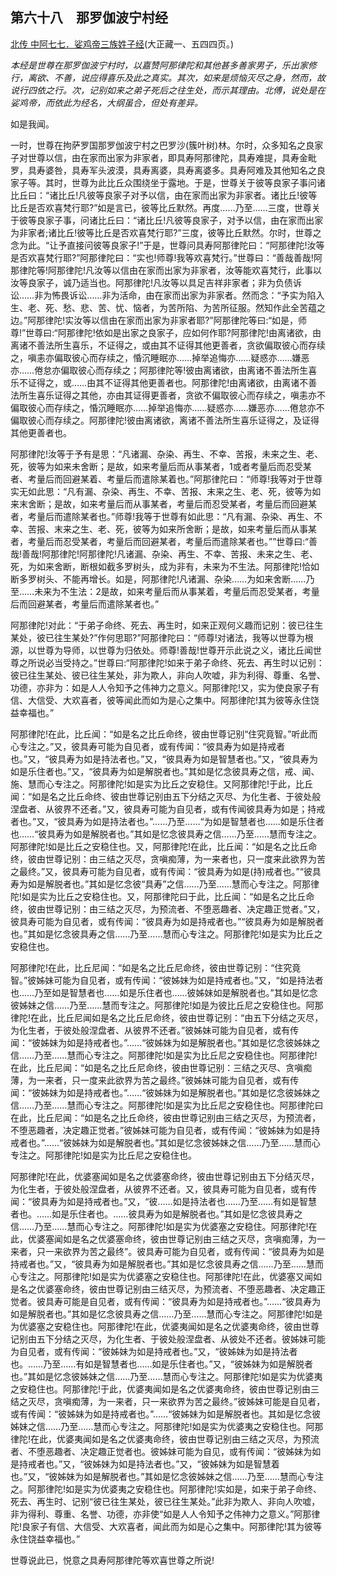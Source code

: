 ## 第六十八　那罗伽波宁村经

[北传 中阿七七．娑鸡帝三族姓子经](https://github.com/gwsice/buddhism/blob/master/%E6%97%A9%E6%9C%9F/%E4%B8%AD%E9%98%BF%E5%90%AB%E7%BB%8F/18.md#77)(大正藏一、五四四页。)

*本经是世尊在那罗伽波宁村时，以嘉赞阿那律陀和其他甚多善家男子，乐出家修行，离欲、不善，说应得喜乐及此之真实。其次，如来是烦恼灭尽之身，然而，故说行四依之行。次，记别如来之弟子死后之往生处，而示其理由。北傅，说处是在娑鸡帝，而依此为经名，大纲虽合，但处有差异。*

如是我闻。

一时，世尊在拘萨罗国那罗伽波宁村之巴罗沙(簇叶树)林。尔时，众多知名之良家子对世尊以信，由在家而出家为非家者，即具寿阿那律陀，具寿难提，具寿金毗罗，具寿婆咎，具寿军头波漠，具寿离婆，具寿离婆多。具寿阿难及其他知名之良家子等。其时，世尊为此比丘众围绕坐于露地。于是，世尊关于彼等良家子事问诸比丘曰：“诸比丘!凡彼等良家子对予以信，由在家而出家为非家者。诸比丘!彼等比丘是否欢喜梵行耶?”如是言已，彼等比丘默然。再度……乃至……三度，世尊关于彼等良家子事，问诸比丘曰：“诸比丘!凡彼等良家子，对予以信，由在家而出家为非家者;诸比丘!彼等比丘是否欢喜梵行耶?”三度，彼等比丘默然。尔时，世尊之念为此。“让予直接问彼等良家子!”于是，世尊问具寿阿那律陀曰：“阿那律陀!汝等是否欢喜梵行耶?”阿那律陀曰：“实也!师尊!我等欢喜梵行。”世尊曰：“善哉善哉!阿那律陀等!阿那律陀!凡汝等以信由在家而出家为非家者，汝等能欢喜梵行，此事以汝等良家子，诚乃适当也。阿那律陀!凡汝等以具足吉祥非家者；非为负债诉讼……非为怖畏诉讼……非为活命，由在家而出家为非家者。然而念：“予实为陷入生、老、死、愁、悲、苦、忧、恼者，为苦所陷、为苦所征服。然知作此全苦蕴之边。”阿那律陀!实汝等以信由在家而出家为非家者耶?”阿那律陀等曰:“如是，师尊!”世尊曰:“阿那律陀!依如是出家之良家子，应如何作耶?阿那律陀!由离诸欲，由离诸不善法所生喜乐，不证得之，或由其不证得其他更善者，贪欲偏取彼心而存续之，嗔恚亦偏取彼心而存续之，惛沉睡眠亦……掉举追悔亦……疑惑亦……嫌恶亦……倦怠亦偏取彼心而存续之；阿那律陀等!彼由离诸欲，由离诸不善法所生喜乐不证得之，或……由其不证得其他更善者也。阿那律陀!由离诸欲，由离诸不善法所生喜乐证得之其他，亦由其证得更善者，贪欲不偏取彼心而存续之，嗔恚亦不偏取彼心而存续之，惛沉睡眠亦……掉举追悔亦……疑惑亦……嫌恶亦……倦怠亦不偏取彼心而存续之。阿那律陀!彼由离诸欲，离诸不善法所生喜乐证得之，及证得其他更善者也。 

阿那律陀!汝等于予有是思：“凡诸漏、杂染、再生、不幸、苦报，未来之生、老、死，彼等为如来未舍断；是故，如来考量后而从事某者，1或者考量后而忍受某者、考量后而回避某着、考量后而遣除某着也。”阿那律陀曰：“师尊!我等对于世尊实无如此思：“凡有漏、杂染、再生、不幸、苦报、末来之生、老、死，彼等为如来末舍断；是故，如来考量后而从事某者，考量后而忍受某者，考量后而回避某者，考量后而遣除某者也。”师尊!我等于世尊有如此思：“凡有漏、杂染、再生、不幸、苦报、末来之生、老、死，彼等为如来所舍断；是故，如来考量后而从事某者，考量后而忍受某者，考量后而回避某者，考量后而遣除某者也。””世尊曰:“善哉!善哉!阿那律陀!阿那律陀!凡诸漏、杂染、再生、不幸、苦报、未来之生、老、死，为如来舍断，断根如截多罗树头，成为非有，未来为不生法。阿那律陀!恰如断多罗树头、不能再增长。如是，阿那律陀!凡诸漏、杂染……为如来舍断……乃至……未来为不生法：2是故，如来考量后而从事某着，考量后而忍受某者，考量后而回避某者，考量后而遣除某者也。”

阿那律陀!对此：“于弟子命终、死去、再生时，如来正观何义趣而记别：彼已往生某处，彼已往生某处?”作何思耶?”阿那律陀曰：“师尊!对诸法，我等以世尊为根源，以世尊为导师，以世尊为归依处。师尊!善哉!世尊开示此说之义，诸比丘闻世尊之所说必当受持之。”世尊曰:“阿那律陀!如来于弟子命终、死去、再生时以记别：彼已往生某处、彼已往生某处，非为欺人，非向人吹嘘，非为利得、尊重、名誉、功德，亦非为：如是人人令知予之伟神力之意义。阿那律陀!又，实为使良家子有信、大信受、大欢喜者，彼等闻此而如为是心之集中。阿那律陀!其为彼等永住饶益幸福也。”

阿那律陀!在此，比丘闻：“如是名之比丘命终，彼由世尊记别“住究竟智。”听此而心专注之。”又，彼具寿可能为自见者，或有传闻：“彼具寿为如是持戒者也。”又，“彼具寿为如是持法者也。”又，“彼具寿为如是智慧者也。”又，“彼具寿为如是乐住者也。”又，“彼具寿为如是解脱者也。”其如是忆念彼具寿之信，戒、闻、施、慧而心专注之。阿那律陀!如是实为比丘之安稳住。又阿那律陀!于此，比丘闻：“如是名之比丘命终、彼由世尊记别由五下分结之灭尽、为化生者、于彼处般涅盘者、从彼界不还者。”又，彼具寿可能为自见者，或有传闻彼具寿为如是；持戒者也。”又，“彼具寿为如是持法者也。”……乃至……“为如是智慧者也……如是乐住者也……“彼具寿为如是解脱者也。”其如是忆念彼具寿之信……乃至……慧而专注之。阿那律陀!如是比丘之安稳住也。又，阿那律陀!在此，比丘闻：“如是名之比丘命终，彼由世尊记别：由三结之灭尽，贪嗔痴薄，为一来者也，只一度来此欲界为苦之最终。”又，彼具寿可能为自见者，或有传闻：“彼具寿为如是(持)戒者也。”“彼具寿为如是解脱者也。”其如是忆念彼“具寿”之信……乃至……慧而心专注之。阿那律陀!如是实为比丘之安稳住也。又，阿那律陀曰于此，比丘闻：“如是名之比丘命终，彼由世尊记别：由三结之灭尽，为预流者、不堕恶趣者、决定趣正觉者。”又，彼具寿可能为自见者，或有传闻：“彼具寿为如是持戒者也。”“彼具寿为如是解脱者也。”其如是忆念彼具寿之信……乃至……慧而心专注之。阿那律陀!如是实为比丘之安稳住也。

阿那律陀!在此，比丘尼闻：“如是名之比丘尼命终，彼由世尊记别：“住究竟智。”彼姊妹可能为自见者，或有传闻：“彼姊妹为如是持戒者也。”又，“如是持法者也……乃至如是智慧者也……如是乐住者也……彼姊妹如是解脱者也。”其如是忆念彼姊妹之信……乃至……慧而专注之。阿那律陀!如是为彼比丘尼之安稳住也。阿那律陀!在此，比丘尼闻如是名之比丘尼命终，彼由世尊记别：“由五下分结之灭尽，为化生者，于彼处般涅盘者、从彼界不还者。”彼姊妹可能为自见者，或有传闻：“彼姊妹为如是持戒者也。”……“彼姊妹为如是解脱者也。”其如是忆念彼姊妹之信……乃至……慧而心专注之。阿那律陀!如是实为比丘尼之安稳住也。阿那律陀!在此，比丘尼闻：“如是名之比丘尼命终，彼由世尊记别：三结之灭尽、贪嗔痴薄，为一来者，只一度来此欲界为苦之最终。”彼姊妹可能为自见者，或有传闻：“彼姊妹为如是持戒者也。”……“彼姊妹为如是解脱者也。”其如是忆念彼姊妹之信……乃至……慧而心专注之。阿那律陀!如是实为比丘尼之安稳住也。阿那律陀曰在此，比丘尼闻：“如是名之比丘命终，彼由世尊记别由三结之灭尽，为预流者，不堕恶趣者，决定趣正觉者。”彼姊妹可能为自见者，或有传闻：“彼姊妹为如是持戒者也。”……“彼姊妹为如是解脱者也。”其如是忆念彼姊妹之信……乃至……慧而心专注之。阿那律陀!如是实为比丘尼之安稳住也。

阿那律陀!在此，优婆塞闻如是名之优婆塞命终，彼由世尊记别由五下分结灭尽，为化生者，于彼处般涅盘者，从彼界不还者。又，彼具寿可能为自见者，或有传闻：“彼具寿为如是持戒者也。”又，“彼……如是持法者也……乃至……有如是智慧者也。……如是乐住者也。……彼具寿为如是解脱者也。”其如是忆念彼具寿之信……乃至……慧而心专注之。阿那律陀!如是实为优婆塞之安稳住。阿那律陀!在此，优婆塞闻如是名之优婆塞命终，彼由世尊记别由三结之灭尽，贪嗔痴薄，为一来者，只一来欲界为苦之最终”。彼具寿可能为自见者，或有传闻：“彼具寿为如是持戒者也。”又，“彼具寿为如是解脱者也。”其如是忆念彼具寿之信……乃至……慧而心专注之。阿那律陀!如是实为优婆塞之安稳住也。阿那律陀!在此，优婆塞又闻如是名之优婆塞命终，彼由世尊记别由三结灭尽，为预流者、不堕恶趣者、决定趣正觉者。彼具寿可能是自见者，或有传闻：“彼具寿为如是持戒者也。”……“彼具寿为如是解脱者也。”其如是忆念彼具寿之信……乃至……慧而心专注之。阿那律陀!如是为优婆塞之安稳住也。阿那律陀!在此，优婆夷闻如是名之优婆夷命终，彼由世尊记别由五下分结之灭尽，为化生者、于彼处般涅盘者、从彼处不还者。彼姊妹可能为自见者，或有传闻：“彼姊妹为如是持戒者也。”又，“彼姊妹为如是持法者也。……乃至……有如是智慧者也……如是乐住者也。”又，“彼姊妹为如是解脱者也。”其如是忆念彼姊妹之信……乃至……慧而心专注之。阿那律陀!如是实为优婆夷之安稳住也。阿那律陀!于此，优婆夷闻如是名之优婆夷命终，彼由世尊记别由三结之灭尽，贪嗔痴薄，为一来者，只一来欲界为苦之最终。”彼姊妹可能是自见者，或有传闻：“彼姊妹为如是持戒者也。”……“彼姊妹为如是解脱者也。其如是忆念彼姊妹之信……乃至……慧而心专注之。阿那律陀!如是实为优婆夷之安稳住也。阿那律陀!在此，优婆夷闻如是名之优婆夷命终，彼由世尊记别由三结之灭尽，为预流者、不堕恶趣者、决定趣正觉者也。彼姊妹可能为自见，或有传闻：“彼姊妹为如是持戒者也。”又，“彼姊妹为如是持法者也。”又，“彼姊妹为如是智慧着也。”又，“彼姊妹为如是解脱者也。”其如是忆念彼姊妹之信……乃至……慧而心专注之。阿那律陀!如是实为优婆夷之安稳住也。阿那律陀!实如是，如来于弟子命终、死去、再生时、记别“彼已往生某处，彼已往生某处。”此非为欺人、非向人吹嘘，非为得利、尊重、名誉、功德，亦非使“如是人人令知予之伟神力之意义。”阿那律陀!良家子有信、大信受、大欢喜者，闻此而为如是心之集中。阿那律陀!其为彼等永住饶益幸福也。”

世尊说此已，悦意之具寿阿那律陀等欢喜世尊之所说!
